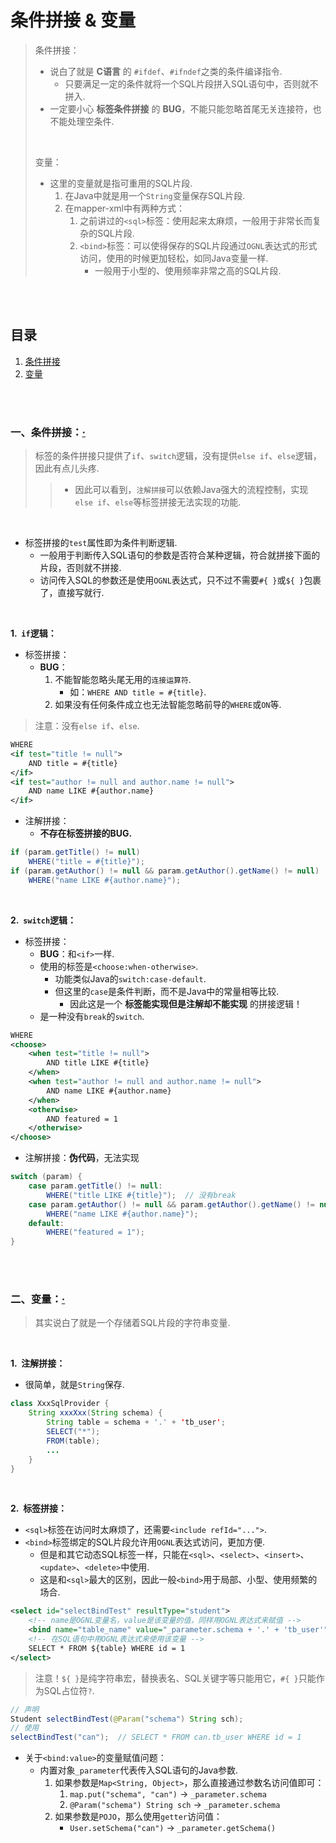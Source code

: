 # 条件拼接 & 变量
> 条件拼接：
>
> - 说白了就是 **C语言** 的 `#ifdef`、`#ifndef`之类的条件编译指令.
>    - 只要满足一定的条件就将一个SQL片段拼入SQL语句中，否则就不拼入.
> - 一定要小心 **标签条件拼接** 的 **BUG**，不能只能忽略首尾无关连接符，也不能处理空条件.
>
> <br>
>
> 变量：
>
> - 这里的变量就是指可重用的SQL片段.
>    1. 在Java中就是用一个`String`变量保存SQL片段.
>    2. 在mapper-xml中有两种方式：
>       1. 之前讲过的`<sql>`标签：使用起来太麻烦，一般用于非常长而复杂的SQL片段.
>       2. `<bind>`标签：可以使得保存的SQL片段通过`OGNL`表达式的形式访问，使用的时候更加轻松，如同Java变量一样.
>          - 一般用于小型的、使用频率非常之高的SQL片段.

<br><br>

## 目录

1. [条件拼接]()
2. [变量]()

<br><br>

### 一、条件拼接：[·](#目录)
> 标签的条件拼接只提供了`if`、`switch`逻辑，没有提供`else if`、`else`逻辑，因此有点儿头疼.
>
>> - 因此可以看到，`注解拼接`可以依赖Java强大的流程控制，实现`else if`、`else`等标签拼接无法实现的功能.

<br>

- 标签拼接的`test`属性即为条件判断逻辑.
   - 一般用于判断传入SQL语句的参数是否符合某种逻辑，符合就拼接下面的片段，否则就不拼接.
   - 访问传入SQL的参数还是使用`OGNL`表达式，只不过不需要`#{ }`或`${ }`包裹了，直接写就行.

<br>

**1.&nbsp; `if`逻辑：**

- 标签拼接：
   - **BUG**：
      1. 不能智能忽略头尾无用的`连接运算符`.
         - 如：`WHERE AND title = #{title}`.
      2. 如果没有任何条件成立也无法智能忽略前导的`WHERE`或`ON`等.

> 注意：没有`else if`、`else`.

```XML
WHERE
<if test="title != null">
    AND title = #{title}
</if>
<if test="author != null and author.name != null">
    AND name LIKE #{author.name}
</if>
```

- 注解拼接：
   - **不存在标签拼接的BUG.**

```Java
if (param.getTitle() != null)
    WHERE("title = #{title}");
if (param.getAuthor() != null && param.getAuthor().getName() != null)
    WHERE("name LIKE #{author.name}");
```

<br>

**2.&nbsp; `switch`逻辑：**

- 标签拼接：
   - **BUG**：和`<if>`一样.
   - 使用的标签是`<choose:when-otherwise>`.
      - 功能类似Java的`switch:case-default`.
      - 但这里的`case`是条件判断，而不是Java中的常量相等比较.
         - 因此这是一个 **标签能实现但是注解却不能实现** 的拼接逻辑！
   - 是一种没有`break`的`switch`.

```xml
WHERE
<choose>
    <when test="title != null">
        AND title LIKE #{title}
    </when>
    <when test="author != null and author.name != null">
        AND name LIKE #{author.name}
    </when>
    <otherwise>
        AND featured = 1
    </otherwise>
</choose>
```

- 注解拼接：**伪代码**，无法实现

```Java
switch (param) {
    case param.getTitle() != null:
        WHERE("title LIKE #{title}");  // 没有break
    case param.getAuthor() != null && param.getAuthor().getName() != null:
        WHERE("name LIKE #{author.name}");
    default:
        WHERE("featured = 1");
}
```

<br><br>

### 二、变量：[·](#目录)
> 其实说白了就是一个存储着SQL片段的字符串变量.

<br>

**1.&nbsp; 注解拼接：**

- 很简单，就是`String`保存.

```Java
class XxxSqlProvider {
    String xxxXxx(String schema) {
        String table = schema + '.' + 'tb_user';
        SELECT("*");
        FROM(table);
        ...
    }
}
```

<br>

**2.&nbsp; 标签拼接：**

- `<sql>`标签在访问时太麻烦了，还需要`<include refId="...">`.
- `<bind>`标签绑定的SQL片段允许用`OGNL`表达式访问，更加方便.
   - 但是和其它动态SQL标签一样，只能在`<sql>`、`<select>`、`<insert>`、`<update>`、`<delete>`中使用.
   - 这是和`<sql>`最大的区别，因此一般`<bind>`用于局部、小型、使用频繁的场合.

```XML
<select id="selectBindTest" resultType="student">
    <!-- name是OGNL变量名，value是该变量的值，同样用OGNL表达式来赋值 -->
    <bind name="table_name" value="_parameter.schema + '.' + 'tb_user'" />
    <!-- 在SQL语句中用OGNL表达式来使用该变量 -->
    SELECT * FROM ${table} WHERE id = 1
</select>
```

> 注意！`${ }`是纯字符串宏，替换表名、SQL关键字等只能用它，`#{ }`只能作为SQL占位符`?`.

```Java
// 声明
Student selectBindTest(@Param("schema") String sch);
// 使用
selectBindTest("can");  // SELECT * FROM can.tb_user WHERE id = 1
```

- 关于`<bind:value>`的变量赋值问题：
   - 内置对象`_parameter`代表传入SQL语句的Java参数.
      1. 如果参数是`Map<String, Object>`，那么直接通过参数名访问值即可：
         1. `map.put("schema", "can")`  ->  `_parameter.schema`
         2. `@Param("schema") String sch`  ->  `_parameter.schema`
      2. 如果参数是`POJO`，那么使用`getter`访问值：
         - `User.setSchema("can")`  ->  `_parameter.getSchema()`
